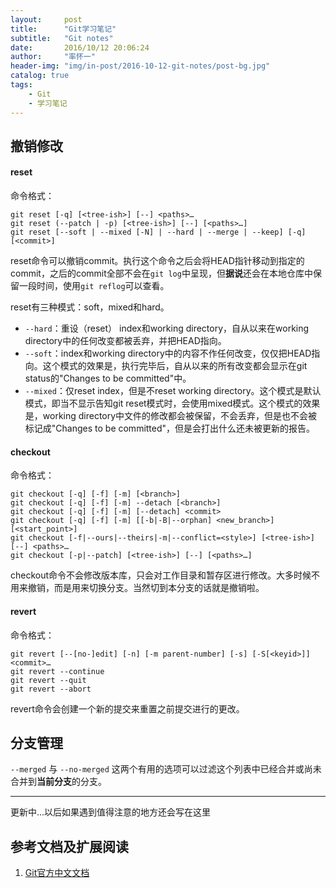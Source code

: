 ```yaml
---
layout:     post
title:      "Git学习笔记"
subtitle:   "Git notes"
date:       2016/10/12 20:06:24
author:     "率怀一"
header-img: "img/in-post/2016-10-12-git-notes/post-bg.jpg"
catalog: true
tags:
    - Git
    - 学习笔记
---
```


## 撤销修改 ##

#### reset ####

命令格式：

```
git reset [-q] [<tree-ish>] [--] <paths>…​
git reset (--patch | -p) [<tree-ish>] [--] [<paths>…​]
git reset [--soft | --mixed [-N] | --hard | --merge | --keep] [-q] [<commit>]
```

reset命令可以撤销commit。执行这个命令之后会将HEAD指针移动到指定的commit，之后的commit全部不会在`git log`中呈现，但**据说**还会在本地仓库中保留一段时间，使用`git reflog`可以查看。

reset有三种模式：soft，mixed和hard。

- `--hard`：重设（reset） index和working directory，自从<commit>以来在working directory中的任何改变都被丢弃，并把HEAD指向<commit>。 
- `--soft`：index和working directory中的内容不作任何改变，仅仅把HEAD指向<commit>。这个模式的效果是，执行完毕后，自从<commit>以来的所有改变都会显示在git status的"Changes to be committed"中。 
- `--mixed`：仅reset index，但是不reset working directory。这个模式是默认模式，即当不显示告知git reset模式时，会使用mixed模式。这个模式的效果是，working directory中文件的修改都会被保留，不会丢弃，但是也不会被标记成"Changes to be committed"，但是会打出什么还未被更新的报告。

#### checkout ####

命令格式：

```
git checkout [-q] [-f] [-m] [<branch>]
git checkout [-q] [-f] [-m] --detach [<branch>]
git checkout [-q] [-f] [-m] [--detach] <commit>
git checkout [-q] [-f] [-m] [[-b|-B|--orphan] <new_branch>] [<start_point>]
git checkout [-f|--ours|--theirs|-m|--conflict=<style>] [<tree-ish>] [--] <paths>…​
git checkout [-p|--patch] [<tree-ish>] [--] [<paths>…​]
```

checkout命令不会修改版本库，只会对工作目录和暂存区进行修改。大多时候不用来撤销，而是用来切换分支。当然切到本分支的话就是撤销啦。

#### revert ####

命令格式：

```
git revert [--[no-]edit] [-n] [-m parent-number] [-s] [-S[<keyid>]] <commit>…​
git revert --continue
git revert --quit
git revert --abort
```

revert命令会创建一个新的提交来重置之前提交进行的更改。

## 分支管理 ##

`--merged` 与 `--no-merged` 这两个有用的选项可以过滤这个列表中已经合并或尚未合并到**当前分支**的分支。 


----------

<div class = "text-muted">更新中...以后如果遇到值得注意的地方还会写在这里</div>

## 参考文档及扩展阅读

1. [Git官方中文文档](https://git-scm.com/book/zh/v2)